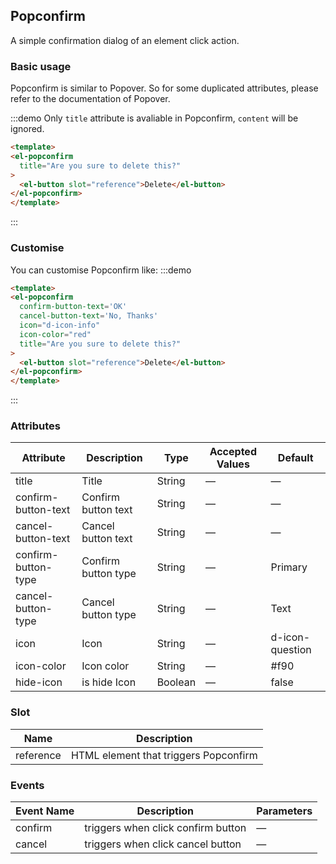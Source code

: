 ## Popconfirm 

A simple confirmation dialog of an element click action.

### Basic usage

Popconfirm is similar to Popover. So for some duplicated attributes, please refer to the documentation of Popover.

:::demo Only `title` attribute is avaliable in Popconfirm, `content` will be ignored.
```html
<template>
<el-popconfirm
  title="Are you sure to delete this?"
>
  <el-button slot="reference">Delete</el-button>
</el-popconfirm>
</template>
````
:::

### Customise
You can customise Popconfirm like:
:::demo
```html
<template>
<el-popconfirm
  confirm-button-text='OK'
  cancel-button-text='No, Thanks'
  icon="d-icon-info"
  icon-color="red"
  title="Are you sure to delete this?"
>
  <el-button slot="reference">Delete</el-button>
</el-popconfirm>
</template>
```
:::

### Attributes
| Attribute      | Description          | Type      | Accepted Values       | Default  |
|--------------------|----------------------------------------------------------|-------------------|-------------|--------|
|  title              | Title | String | — | — |
|  confirm-button-text              | Confirm button text | String | — | — |
|  cancel-button-text              | Cancel button text | String | — | — |
|  confirm-button-type              | Confirm button type | String | — | Primary |
|  cancel-button-type              | Cancel button type | String | — | Text |
|  icon              | Icon | String | — | d-icon-question |
|  icon-color              | Icon color | String | — | #f90 |
|  hide-icon              | is hide Icon | Boolean | — | false |

### Slot
| Name | Description |
|--- | ---|
| reference | HTML element that triggers Popconfirm |

### Events
| Event Name | Description | Parameters |
|---------|--------|---------|
| confirm | triggers when click confirm button | — |
| cancel | triggers when click cancel button | — |